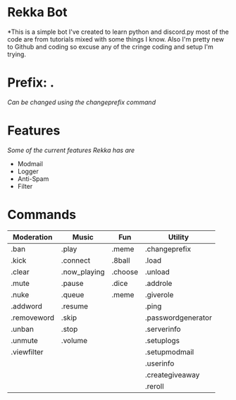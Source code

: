 # Rekka Bot
*This is a simple bot I've created to learn python and discord.py most of the code are from tutorials mixed with some things I know. Also I'm pretty new to Github and coding so excuse any of the cringe coding and setup I'm trying.

# Prefix: . 
*Can be changed using the changeprefix command*

# Features
*Some of the current features Rekka has are*
* Modmail
* Logger
* Anti-Spam
* Filter

# Commands
Moderation | Music | Fun | Utility
-|-|-|-
.ban | .play | .meme | .changeprefix
.kick | .connect | .8ball | .load
.clear | .now_playing | .choose | .unload
.mute | .pause | .dice | .addrole
.nuke | .queue | .meme | .giverole
.addword | .resume | | .ping
.removeword | .skip | | .passwordgenerator
.unban | .stop | | .serverinfo
.unmute | .volume | | .setuplogs
.viewfilter | | | .setupmodmail
| | | | .userinfo
| | | | .creategiveaway
| | | | .reroll
